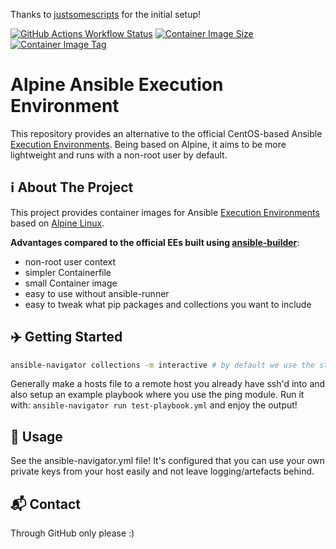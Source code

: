 Thanks to [justsomescripts](https://github.com/justsomescripts/ansible-ee-alpine) for the initial setup!

[![GitHub Actions Workflow Status](https://img.shields.io/github/actions/workflow/status/macleykun/ansible-ee-alpine/docker-publish.yml)](https://github.com/Macleykun/ansible-ee-alpine/actions/workflows/docker-publish.yml)
[![Container Image Size](https://ghcr-badge.egpl.dev/Macleykun/ansible-ee-alpine/size?color=%2344cc11&tag=main&label=image+size&trim=)](https://github.com/Macleykun/ansible-ee-alpine/pkgs/container/ansible-ee-alpine/358082990?tag=main)
[![Container Image Tag](https://ghcr-badge.egpl.dev/Macleykun/ansible-ee-alpine/tags?color=%2344cc11&ignore=sha256*%2Cnightly&n=2&label=image+tags&trim=)](https://github.com/Macleykun/ansible-ee-alpine/pkgs/container/ansible-ee-alpine/358082990?tag=main)

# Alpine Ansible Execution Environment

This repository provides an alternative to the official CentOS-based Ansible [Execution Environments](https://docs.ansible.com/automation-controller/latest/html/userguide/execution_environments.html). Being based on Alpine, it aims to be more lightweight and runs with a non-root user by default.

## ℹ️ About The Project

This project provides container images for Ansible [Execution Environments](https://docs.ansible.com/automation-controller/latest/html/userguide/execution_environments.html) based on [Alpine Linux](https://www.alpinelinux.org/). 

**Advantages compared to the official EEs built using [ansible-builder](https://github.com/ansible/ansible-builder)**:

- non-root user context
- simpler Containerfile
- small Container image
- easy to use without ansible-runner
- easy to tweak what pip packages and collections you want to include

## ✈️ Getting Started

```bash
ansible-navigator collections -m interactive # by default we use the stdout mode in the config
```

Generally make a hosts file to a remote host you already have ssh'd into and also setup an example playbook where you use the ping module. Run it with: `ansible-navigator run test-playbook.yml` and enjoy the output!

## 📖 Usage

See the ansible-navigator.yml file! It's configured that you can use your own private keys from your host easily and not leave logging/artefacts behind.

## 📬 Contact

Through GitHub only please :)